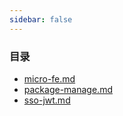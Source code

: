 ```yaml
---
sidebar: false
--- 
```


### 目录
- [micro-fe.md](./micro-fe.md)
- [package-manage.md](./package-manage.md)
- [sso-jwt.md](./sso-jwt.md)
